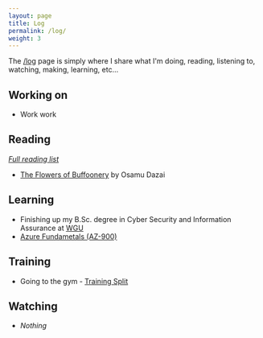 ```yaml
---
layout: page
title: Log
permalink: /log/
weight: 3
---
```


The [/log](/log) page is simply where I share what I'm doing, reading, listening to, watching, making, learning, etc…

## Working on

- Work work

## Reading
*[Full reading list](https://www.goodreads.com/user/show/6505848-daniel)*

- [The Flowers of Buffoonery](https://www.goodreads.com/book/show/61340205-the-flowers-of-buffoonery) by Osamu Dazai

## Learning

- Finishing up my B.Sc. degree in Cyber Security and Information Assurance at [WGU](https://wgu.edu)
- [Azure Fundametals (AZ-900)](https://learn.microsoft.com/en-us/training/courses/az-900t00)

## Training

- Going to the gym - [Training Split](/physical-training/)

## Watching

- *Nothing*
  